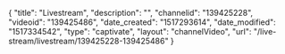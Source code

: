 {
    "title": "Livestream",
    "description": "",
    "channelid": "139425228",
    "videoid": "139425486",
    "date_created": "1517293614",
    "date_modified": "1517334542",
    "type": "captivate",
    "layout": "channelVideo",
    "url": "\/live-stream\/livestream\/139425228-139425486"
}